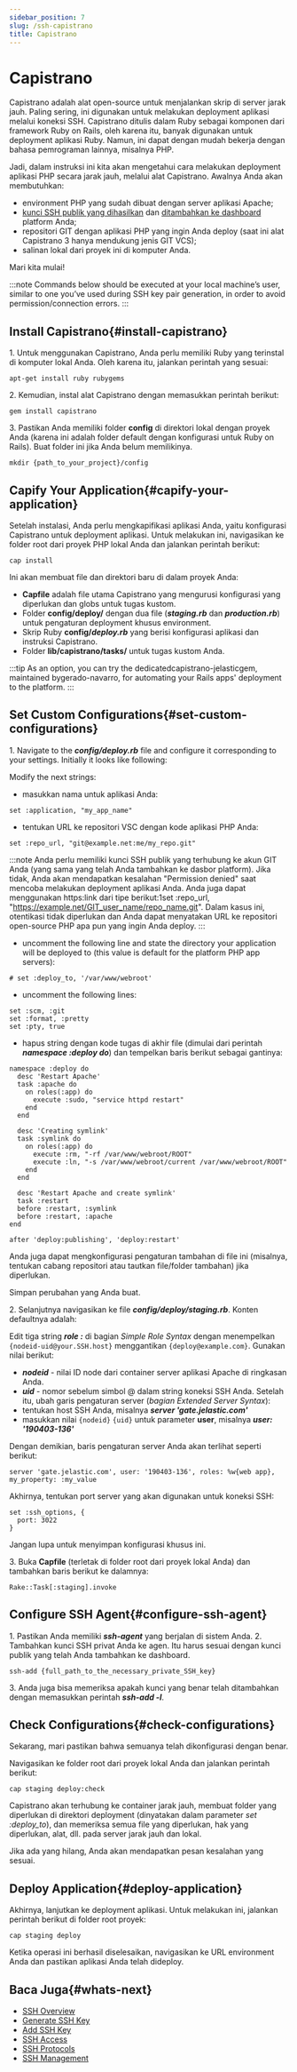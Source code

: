 ```yaml
---
sidebar_position: 7
slug: /ssh-capistrano
title: Capistrano
---
```

# Capistrano

Capistrano adalah alat open-source untuk menjalankan skrip di server jarak jauh. Paling sering, ini digunakan untuk melakukan deployment aplikasi melalui koneksi SSH. Capistrano ditulis dalam Ruby sebagai komponen dari framework Ruby on Rails, oleh karena itu, banyak digunakan untuk deployment aplikasi Ruby. Namun, ini dapat dengan mudah bekerja dengan bahasa pemrograman lainnya, misalnya PHP.

Jadi, dalam instruksi ini kita akan mengetahui cara melakukan deployment aplikasi PHP secara jarak jauh, melalui alat Capistrano. Awalnya Anda akan membutuhkan:

  * environment PHP yang sudah dibuat dengan server aplikasi Apache;
  * [kunci SSH publik yang dihasilkan](<https://docs.dewacloud.com/docs/ssh-generate-key/>) dan [ditambahkan ke dashboard](<https://docs.dewacloud.com/docs/ssh-add-key/>) platform Anda;
  * repositori GIT dengan aplikasi PHP yang ingin Anda deploy (saat ini alat Capistrano 3 hanya mendukung jenis GIT VCS);
  * salinan lokal dari proyek ini di komputer Anda.

Mari kita mulai!

:::note
Commands below should be executed at your local machine’s user, similar to one you’ve used during SSH key pair generation, in order to avoid permission/connection errors.
:::

## Install Capistrano{#install-capistrano}

1\. Untuk menggunakan Capistrano, Anda perlu memiliki Ruby yang terinstal di komputer lokal Anda. Oleh karena itu, jalankan perintah yang sesuai:

```
apt-get install ruby rubygems  
```

2\. Kemudian, instal alat Capistrano dengan memasukkan perintah berikut:

```
gem install capistrano  
```

3\. Pastikan Anda memiliki folder **config** di direktori lokal dengan proyek Anda (karena ini adalah folder default dengan konfigurasi untuk Ruby on Rails). Buat folder ini jika Anda belum memilikinya.

```
mkdir {path_to_your_project}/config  
```

## Capify Your Application{#capify-your-application}

Setelah instalasi, Anda perlu mengkapifikasi aplikasi Anda, yaitu konfigurasi Capistrano untuk deployment aplikasi. Untuk melakukan ini, navigasikan ke folder root dari proyek PHP lokal Anda dan jalankan perintah berikut:

```
cap install  
```

Ini akan membuat file dan direktori baru di dalam proyek Anda:

  * **Capfile** adalah file utama Capistrano yang mengurusi konfigurasi yang diperlukan dan globs untuk tugas kustom.
  * Folder **config/deploy/** dengan dua file (_**staging.rb**_ dan _**production.rb**_) untuk pengaturan deployment khusus environment.
  * Skrip Ruby **config/_deploy.rb_** yang berisi konfigurasi aplikasi dan instruksi Capistrano.
  * Folder **lib/capistrano/tasks/** untuk tugas kustom Anda.

:::tip
As an option, you can try the dedicatedcapistrano-jelasticgem, maintained bygerado-navarro, for automating your Rails apps' deployment to the platform.
:::

## Set Custom Configurations{#set-custom-configurations}

1\. Navigate to the _**config/deploy.rb**_ file and configure it corresponding to your settings. Initially it looks like following:

Modify the next strings:

  * masukkan nama untuk aplikasi Anda:
    
```
set :application, "my_app_name"  
```
  
  * tentukan URL ke repositori VSC dengan kode aplikasi PHP Anda:
    
```
set :repo_url, "git@example.net:me/my_repo.git"  
```

:::note
Anda perlu memiliki kunci SSH publik yang terhubung ke akun GIT Anda (yang sama yang telah Anda tambahkan ke dasbor platform). Jika tidak, Anda akan mendapatkan kesalahan "Permission denied" saat mencoba melakukan deployment aplikasi Anda. Anda juga dapat menggunakan https:link dari tipe berikut:1set :repo_url, "https://example.net/GIT_user_name/repo_name.git". Dalam kasus ini, otentikasi tidak diperlukan dan Anda dapat menyatakan URL ke repositori open-source PHP apa pun yang ingin Anda deploy.
:::

  * uncomment the following line and state the directory your application will be deployed to (this value is default for the platform PHP app servers): 
    
```
# set :deploy_to, '/var/www/webroot'  
```
  
  * uncomment the following lines: 

```
set :scm, :git
set :format, :pretty
set :pty, true  
```

  * hapus string dengan kode tugas di akhir file (dimulai dari perintah _**namespace :deploy do**_) dan tempelkan baris berikut sebagai gantinya:

```
namespace :deploy do
  desc 'Restart Apache'
  task :apache do
    on roles(:app) do
      execute :sudo, "service httpd restart"
    end
  end

  desc 'Creating symlink'
  task :symlink do
    on roles(:app) do
      execute :rm, "-rf /var/www/webroot/ROOT"
      execute :ln, "-s /var/www/webroot/current /var/www/webroot/ROOT"
    end
  end

  desc 'Restart Apache and create symlink'
  task :restart
  before :restart, :symlink
  before :restart, :apache
end

after 'deploy:publishing', 'deploy:restart'
```

Anda juga dapat mengkonfigurasi pengaturan tambahan di file ini (misalnya, tentukan cabang repositori atau tautkan file/folder tambahan) jika diperlukan.

Simpan perubahan yang Anda buat.

2\. Selanjutnya navigasikan ke file _**config/deploy/staging.rb**_. Konten defaultnya adalah:

Edit tiga string _**role :**_ di bagian _Simple Role Syntax_ dengan menempelkan `{nodeid-uid@your.SSH.host}` menggantikan `{deploy@example.com}`. Gunakan nilai berikut:

  * _**nodeid**_ \- nilai ID node dari container server aplikasi Apache di ringkasan Anda.
  * _**uid**_ \- nomor sebelum simbol @ dalam string koneksi SSH Anda. Setelah itu, ubah garis pengaturan server (_bagian Extended Server Syntax_):
  * tentukan host SSH Anda, misalnya _**server 'gate.jelastic.com'**_
  * masukkan nilai `{nodeid}` `{uid}` untuk parameter **user**, misalnya _**user: '190403-136'**_

Dengan demikian, baris pengaturan server Anda akan terlihat seperti berikut:

```
server 'gate.jelastic.com', user: '190403-136', roles: %w{web app}, my_property: :my_value 
```

Akhirnya, tentukan port server yang akan digunakan untuk koneksi SSH:

```
set :ssh_options, {
  port: 3022
} 
```

Jangan lupa untuk menyimpan konfigurasi khusus ini.

3\. Buka **Capfile** (terletak di folder root dari proyek lokal Anda) dan tambahkan baris berikut ke dalamnya:

```
Rake::Task[:staging].invoke 
```

## Configure SSH Agent{#configure-ssh-agent}

1\. Pastikan Anda memiliki _**ssh-agent**_ yang berjalan di sistem Anda. 2. Tambahkan kunci SSH privat Anda ke agen. Itu harus sesuai dengan kunci publik yang telah Anda tambahkan ke dashboard.

```
ssh-add {full_path_to_the_necessary_private_SSH_key} 
```

3\. Anda juga bisa memeriksa apakah kunci yang benar telah ditambahkan dengan memasukkan perintah _**ssh-add -l**_.

## Check Configurations{#check-configurations}

Sekarang, mari pastikan bahwa semuanya telah dikonfigurasi dengan benar.

Navigasikan ke folder root dari proyek lokal Anda dan jalankan perintah berikut:

```
cap staging deploy:check 
```

Capistrano akan terhubung ke container jarak jauh, membuat folder yang diperlukan di direktori deployment (dinyatakan dalam parameter _set :deploy_to_), dan memeriksa semua file yang diperlukan, hak yang diperlukan, alat, dll. pada server jarak jauh dan lokal.

Jika ada yang hilang, Anda akan mendapatkan pesan kesalahan yang sesuai.

## Deploy Application{#deploy-application}

Akhirnya, lanjutkan ke deployment aplikasi. Untuk melakukan ini, jalankan perintah berikut di folder root proyek:

```
cap staging deploy 
```

Ketika operasi ini berhasil diselesaikan, navigasikan ke URL environment Anda dan pastikan aplikasi Anda telah dideploy.

## Baca Juga{#whats-next}

  * [SSH Overview](<https://docs.dewacloud.com/docs/ssh-gate/>)
  * [Generate SSH Key](<https://docs.dewacloud.com/docs/ssh-generate-key/>)
  * [Add SSH Key](<https://docs.dewacloud.com/docs/ssh-add-key/>)
  * [SSH Access](<https://docs.dewacloud.com/docs/ssh-access/>)
  * [SSH Protocols](<https://docs.dewacloud.com/docs/ssh-protocols/>)
  * [SSH Management](<https://www.virtuozzo.com/company/blog/ssh-to-container/>)